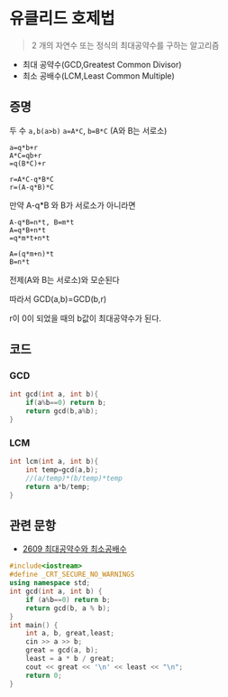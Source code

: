# 유클리드 호제법
> 2 개의 자연수 또는 정식의 최대공약수를 구하는 알고리즘

* 최대 공약수(GCD,Greatest Common Divisor)
* 최소 공배수(LCM,Least Common Multiple)

## 증명
두 수 `a,b(a>b)`
`a=A*C`, `b=B*C` (A와 B는 서로소)
```
a=q*b+r
A*C=qb+r
=q(B*C)+r

r=A*C-q*B*C
r=(A-q*B)*C
```
만약 A-q*B 와 B가 서로소가 아니라면
```
A-q*B=n*t, B=m*t
A=q*B+n*t
=q*m*t+n*t

A=(q*m+n)*t
B=n*t
```
전제(A와 B는 서로소)와 모순된다

따라서 GCD(a,b)=GCD(b,r)

r이 0이 되었을 때의 b값이 최대공약수가 된다.

## 코드
### GCD
```c++
int gcd(int a, int b){
	if(a%b==0) return b;
	return gcd(b,a%b);
}
```

### LCM
```c++
int lcm(int a, int b){
	int temp=gcd(a,b);
	//(a/temp)*(b/temp)*temp
	return a*b/temp;
}
```

## 관련 문항
* <a href="https://www.acmicpc.net/problem/2609">2609 최대공약수와 최소공배수</a>
```c++
#include<iostream>
#define _CRT_SECURE_NO_WARNINGS
using namespace std;
int gcd(int a, int b) {
	if (a%b==0) return b;
	return gcd(b, a % b);
}
int main() {
	int a, b, great,least;
	cin >> a >> b;
	great = gcd(a, b);
	least = a * b / great;
	cout << great << '\n' << least << "\n";
	return 0;
}
```
